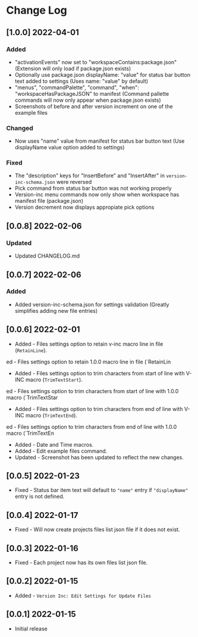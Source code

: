 # Change Log
<!--
## [1.0.0]
### Added
- "activationEvents" now set to "workspaceContains:package.json"
  (Extension will only load if package.json exists)
- Use package.json displayName: "value" for status bar button text setting
  (Uses name: "value" otherwise)
- "menus", "commandPalette", "command", "when": "workspaceHasPackageJSON" to manifest
  (Commands will now only appear when package.json exists)
- Screenshots of before and after version increment on one of the example files
### Changed
- Now uses "name" value from manifest for status bar button text (Use displayName value option added to settings)
### Deprecated
### Removed
### Fixed
- The "description" keys for "InsertBefore" and "InsertAfter" in `version-inc-schema.json` were reversed
- Pick command from status bar button was not working properly
- Version-inc menu commands now only show when workspace has manifest file (package.json)
- Version decrement now displays appropiate pick options
### Security
### Updated 
-->

<!-- ## [v-inc] ${YEAR4}-${MONTHNUMBER}-${DATE} -->

## [1.0.0] 2022-04-01
### Added
- "activationEvents" now set to "workspaceContains:package.json"
  (Extension will only load if package.json exists)
- Optionally use package.json displayName: "value" for status bar button text added to settings
  (Uses name: "value" by default)
- "menus", "commandPalette", "command", "when": "workspaceHasPackageJSON" to manifest
  (Command pallette commands will now only appear when package.json exists)
- Screenshots of before and after version increment on one of the example files
### Changed
- Now uses "name" value from manifest for status bar button text (Use displayName value option added to settings)
### Fixed
- The "description" keys for "InsertBefore" and "InsertAfter" in `version-inc-schema.json` were reversed
- Pick command from status bar button was not working properly
- Version-inc menu commands now only show when workspace has manifest file (package.json)
- Version decrement now displays appropiate pick options

## [0.0.8] 2022-02-06
### Updated 
- Updated CHANGELOG.md

## [0.0.7] 2022-02-06
### Added
- Added version-inc-schema.json for settings validation (Greatly simplifies adding new file entries)

## [0.0.6] 2022-02-01
- Added - Files settings option to retain v-inc macro line in file (`RetainLine`).

ed - Files settings option to retain 1.0.0 macro line in file (`RetainLin
- Added - Files settings option to trim characters from start of line with V-INC macro (`TrimTextStart`).

ed - Files settings option to trim characters from start of line with 1.0.0 macro (`TrimTextStar
- Added - Files settings option to trim characters from end of line with V-INC macro (`TrimTextEnd`).

ed - Files settings option to trim characters from end of line with 1.0.0 macro (`TrimTextEn
- Added - Date and Time macros.
- Added - Edit example files command.
- Updated - Screenshot has been updated to reflect the new changes.

## [0.0.5] 2022-01-23
- Fixed - Status bar item text will default to `"name"` entry if `"displayName"` entry is not defined.

## [0.0.4] 2022-01-17
- Fixed - Will now create projects files list json file if it does not exist.

## [0.0.3] 2022-01-16
- Fixed - Each project now has its own files list json file.

## [0.0.2] 2022-01-15
- Added - `Version Inc: Edit Settings for Update Files`

## [0.0.1] 2022-01-15

- Initial release